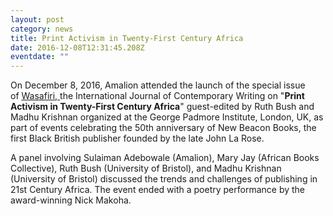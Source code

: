 ```yaml
---
layout: post
category: news
title: Print Activism in Twenty-First Century Africa
date: 2016-12-08T12:31:45.208Z
eventdate: ""
---
```

On December 8, 2016, Amalion attended the launch of the special issue of [Wasafiri, ](http://www.wasafiri.org/the-magazine/)the International Journal of Contemporary Writing on "**Print Activism in Twenty-First Century Africa**" guest-edited by Ruth Bush and Madhu Krishnan organized at the George Padmore Institute, London, UK, as part of events celebrating the 50th anniversary of New Beacon Books, the first Black British publisher founded by the late John La Rose.

A panel involving Sulaiman Adebowale (Amalion), Mary Jay (African Books Collective), Ruth Bush (University of Bristol), and Madhu Krishnan (University of Bristol) discussed the trends and challenges of publishing in 21st Century Africa. The event ended with a poetry performance by the award-winning Nick Makoha.